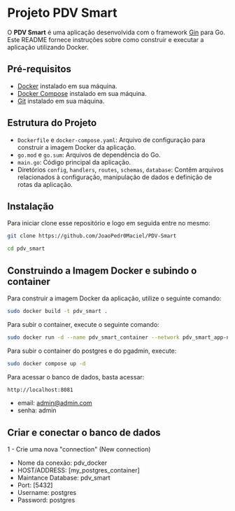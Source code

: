 # Projeto PDV Smart

O **PDV Smart** é uma aplicação desenvolvida com o framework [Gin](https://github.com/gin-gonic/gin) para Go. Este README fornece instruções sobre como construir e executar a aplicação utilizando Docker.

## Pré-requisitos

- [Docker](https://docs.docker.com/get-docker/) instalado em sua máquina.
- [Docker Compose](https://docs.docker.com/compose/install/) instalado em sua máquina.
- [Git](https://git-scm.com/downloads) instalado em sua máquina.

## Estrutura do Projeto

- `Dockerfile` e `docker-compose.yaml`: Arquivo de configuração para construir a imagem Docker da aplicação.
- `go.mod` e `go.sum`: Arquivos de dependência do Go.
- `main.go`: Código principal da aplicação.
- Diretórios `config`, `handlers`, `routes`, `schemas`, `database`: Contêm arquivos relacionados à configuração, manipulação de dados e definição de rotas da aplicação.

## Instalação
Para iniciar clone esse repositório e logo em seguida entre no mesmo:
```bash
git clone https://github.com/JoaoPedr0Maciel/PDV-Smart

cd pdv_smart
```

## Construindo a Imagem Docker e subindo o container

Para construir a imagem Docker da aplicação, utilize o seguinte comando:

```bash
sudo docker build -t pdv_smart .
```
Para subir o container, execute o seguinte comando:

```bash
sudo docker run -d --name pdv_smart_container --network pdv_smart_app-network -p 8080:8080 pdv_smart
```

Para subir o container do postgres e do pgadmin, execute:

```bash
sudo docker compose up -d
```

Para acessar o banco de dados, basta acessar:

```bash
http://localhost:8081
```

- email: admin@admin.com
- senha: admin

## Criar e conectar o banco de dados

1 - Crie uma nova "connection" (New connection)

- Nome da conexão: pdv_docker
- HOST/ADDRESS: [my_postgres_container]
- Maintance Database: pdv_smart
- Port: [5432]
- Username: postgres
- Password: postgres
